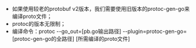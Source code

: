 * 如果使用较老的protobuf v2版本，我们需要使用旧版本的protoc-gen-go来编译proto文件；
* protoc的版本无限制；
* 编译命令：protoc --go_out=[pb.go输出路径] --plugin=protoc-gen-go=[protoc-gen-go的全路径] [所需编译的proto文件]
